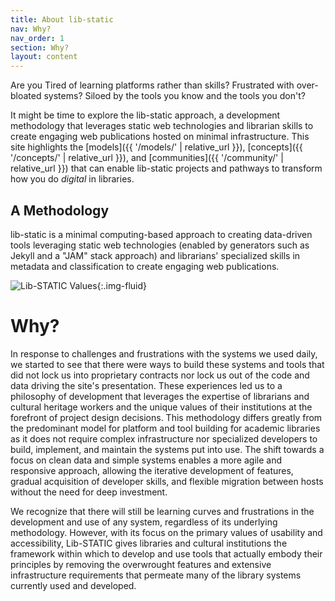 ```yaml
---
title: About lib-static
nav: Why?
nav_order: 1
section: Why?
layout: content
---
```


Are you Tired of learning platforms rather than skills? Frustrated with over-bloated systems? Siloed by the tools you know and the tools you don't?

It might be time to explore the lib-static approach, a development methodology that leverages static web technologies and librarian skills to create engaging web publications hosted on minimal infrastructure.
This site highlights the [models]({{ '/models/' | relative_url }}), [concepts]({{ '/concepts/' | relative_url }}), and [communities]({{ '/community/' | relative_url }}) that can enable lib-static projects and pathways to transform how you do *digital* in libraries.

## A Methodology

lib-static is a minimal computing-based approach to creating data-driven tools leveraging static web technologies (enabled by generators such as Jekyll and a "JAM" stack approach) and librarians' specialized skills in metadata and classification to create engaging web publications.

![Lib-STATIC Values](https://lib-static.github.io/images/lib-static-values.png){:.img-fluid}

# Why?

In response to challenges and frustrations with the systems we used daily, we started to see that there were ways to build these systems and tools that did not lock us into proprietary contracts nor lock us out of the code and data driving the site's presentation. 
These experiences led us to a philosophy of development that leverages the expertise of librarians and cultural heritage workers and the unique values of their institutions at the forefront of project design decisions.
This methodology differs greatly from the predominant model for platform and tool building for academic libraries as it does not require complex infrastructure nor specialized developers to build, implement, and maintain the systems put into use.
The shift towards a focus on clean data and simple systems enables a more agile and responsive approach, allowing the iterative development of features, gradual acquisition of developer skills, and flexible migration between hosts without the need for deep investment. 

We recognize that there will still be learning curves and frustrations in the development and use of any system, regardless of its underlying methodology. 
However, with its focus on the primary values of usability and accessibility, Lib-STATIC gives libraries and cultural institutions the framework within which to develop and use tools that actually embody their principles by removing the overwrought features and extensive infrastructure requirements that permeate many of the library systems currently used and developed.
